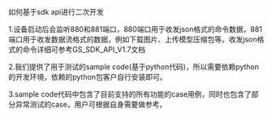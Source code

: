 如何基于sdk api进行二次开发

1.设备启动后会监听880和881端口，880端口用于收发json格式的命令数据，881端口用于收发数据流格式的数据，例如下载图片、上传模型压缩包等。收发json格式的命令详细可参考GS_SDK_API_V1.7文档

2.我们提供了用于测试的sample code(基于python代码)，所以需要依赖python的开发环境，依赖的python包客户自行安装即可。

3.sample code代码中包含了目前支持的所有功能的case用例，同时也包含了部分异常测试的case，用户可根据自身需要做参考。

